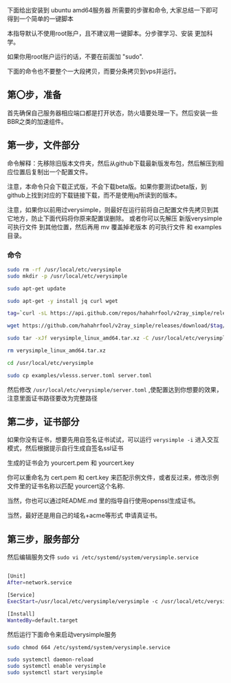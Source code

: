 
下面给出安装到 ubuntu amd64服务器 所需要的步骤和命令, 大家总结一下即可得到一个简单的一键脚本

本指导默认不使用root账户，且不建议用一键脚本。分步骤学习、安装 更加科学。

如果你用root账户运行的话，不要在前面加 "sudo". 

下面的命令也不要整个一大段拷贝，而要分条拷贝到vps并运行。

## 第〇步，准备

首先确保自己服务器相应端口都是打开状态，防火墙要处理一下。然后安装一些BBR之类的加速组件。

## 第一步，文件部分

命令解释：先移除旧版本文件夹，然后从github下载最新版发布包，然后解压到相应位置后复制出一个配置文件。

注意，本命令只会下载正式版，不会下载beta版。如果你要测试beta版，到github上找到对应的下载链接下载，而不是使用jq所读到的版本。

注意，如果你以前用过verysimple，则最好在运行前将自己配置文件先拷贝到其它地方，防止下面代码将你原来配置误删除。
或者你可以先解压 新版verysimple可执行文件 到其他位置，然后再用 mv 覆盖掉老版本 的可执行文件 和 examples 目录。

### 命令

```sh
sudo rm -rf /usr/local/etc/verysimple
sudo mkdir -p /usr/local/etc/verysimple

sudo apt-get update

sudo apt-get -y install jq curl wget

tag=`curl -sL https://api.github.com/repos/hahahrfool/v2ray_simple/releases/latest | jq -r ".tag_name"`

wget https://github.com/hahahrfool/v2ray_simple/releases/download/$tag/verysimple_linux_amd64.tar.xz

sudo tar -xJf verysimple_linux_amd64.tar.xz -C /usr/local/etc/verysimple

rm verysimple_linux_amd64.tar.xz

cd /usr/local/etc/verysimple

sudo cp examples/vlesss.server.toml server.toml
```


然后修改 `/usr/local/etc/verysimple/server.toml` ,使配置达到你想要的效果，注意里面证书路径要改为完整路径


## 第二步，证书部分

如果你没有证书，想要先用自签名证书试试，可以运行 `verysimple -i` 进入交互模式，然后根据提示自行生成自签名ssl证书

生成的证书会为 yourcert.pem 和 yourcert.key

你可以重命名为 cert.pem 和 cert.key 来匹配示例文件，或者反过来，修改示例文件里的证书名称以匹配 yourcert这个名称.

当然，你也可以通过README.md 里的指导自行使用openssl生成证书。

当然，最好还是用自己的域名+acme等形式 申请真证书。

## 第三步，服务部分
然后编辑服务文件
`sudo vi /etc/systemd/system/verysimple.service`

```sh

[Unit]
After=network.service

[Service]
ExecStart=/usr/local/etc/verysimple/verysimple -c /usr/local/etc/verysimple/server.toml

[Install]
WantedBy=default.target
```

然后运行下面命令来启动verysimple服务

```sh
sudo chmod 664 /etc/systemd/system/verysimple.service

sudo systemctl daemon-reload
sudo systemctl enable verysimple
sudo systemctl start verysimple
```

